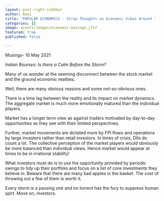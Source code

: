 ```yaml
---
layout: post-right-sidebar
author: Ravi
title: 'POPULAR ECONOMICS - Stray Thoughts on Economic Vibes Around '
categories: []
image: assets/images/economic-musings.jfif
featured: true
published: false

---
```

Musings- 10 May 2021 

_Indian Bourses: Is there a Calm Before the Storm?_

Many of us wonder at the seeming disconnect between the stock market and the ground economic realities.  
  
Well, there are many obvious reasons and some not-so-obvious ones.  
  
There is a time lag between the reality and its impact on market dynamics. The aggregate market is much more emotionally matured than the individual players.  
  
Market has a longer term view as against traders motivated by day-to-day opportunities as they see with their limited perspectives.  
  
Further, market movements are dictated more by FPI flows and operations by large investors rather than retail investors. In times of crisis, DIIs do count a lot. The collective perception of the market players would obviously be more balanced than individual views. Hence market would appear at times to be in irrational stability!  
  
What investors must do is to use the opportunity provided by periodic swings to tidy up their portfolio and focus on a list of core investments they believe in. Beware that there are many bad apples in the basket. The cost of throwing out a few of them is worth it.  
  
Every storm is a passing one and no torrent has the fury to suppress human spirt. Move on, investors.